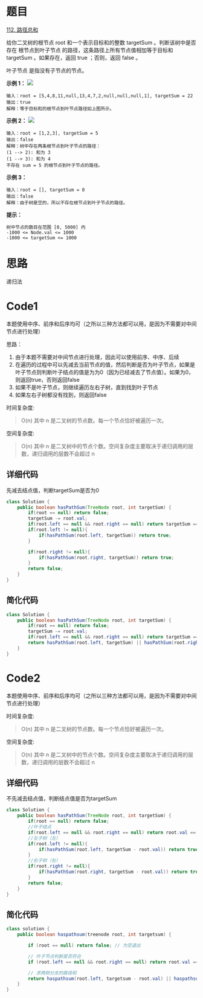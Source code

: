 # 题目
[112. 路径总和](https://leetcode.cn/problems/path-sum/)

给你二叉树的根节点 root 和一个表示目标和的整数 targetSum 。判断该树中是否存在 根节点到叶子节点 的路径，这条路径上所有节点值相加等于目标和 targetSum 。如果存在，返回 true ；否则，返回 false 。

叶子节点 是指没有子节点的节点。



**示例 1：**
![](https://assets.leetcode.com/uploads/2021/01/18/pathsum1.jpg)
```
输入：root = [5,4,8,11,null,13,4,7,2,null,null,null,1], targetSum = 22
输出：true
解释：等于目标和的根节点到叶节点路径如上图所示。
```
**示例 2：**
![](https://assets.leetcode.com/uploads/2021/01/18/pathsum2.jpg)
```
输入：root = [1,2,3], targetSum = 5
输出：false
解释：树中存在两条根节点到叶子节点的路径：
(1 --> 2): 和为 3
(1 --> 3): 和为 4
不存在 sum = 5 的根节点到叶子节点的路径。
```

**示例 3：**

```
输入：root = [], targetSum = 0
输出：false
解释：由于树是空的，所以不存在根节点到叶子节点的路径。
```

**提示：**

```
树中节点的数目在范围 [0, 5000] 内
-1000 <= Node.val <= 1000
-1000 <= targetSum <= 1000
```

# 思路
递归法

# Code1
本题使用中序、前序和后序均可（之所以三种方法都可以用，是因为不需要对中间节点进行处理）

思路：
1. 由于本题不需要对中间节点进行处理，因此可以使用前序、中序、后续
2. 在遍历的过程中可以先减去当前节点的值，然后判断是否为叶子节点，如果是叶子节点则判断叶子结点的值是为为0（因为已经减去了节点值）。如果为0，则返回true，否则返回false
3. 如果不是叶子节点，则继续遍历左右子树，直到找到叶子节点
4. 如果左右子树都没有找到，则返回false

时间复杂度:
>O(n)  其中 n 是二叉树的节点数。每一个节点恰好被遍历一次。

空间复杂度:
> O(n)  其中 n 是二叉树中的节点个数。空间复杂度主要取决于递归调用的层数，递归调用的层数不会超过 n

## 详细代码
先减去结点值，判断targetSum是否为0

```java
class Solution {
    public boolean hasPathSum(TreeNode root, int targetSum) {
        if(root == null) return false;
        targetSum -= root.val;
        if(root.left == null && root.right == null) return targetSum == 0;
        if(root.left != null){
            if(hasPathSum(root.left, targetSum)) return true;
        }

        if(root.right != null){
            if(hasPathSum(root.right, targetSum)) return true;
        }
        return false;
    }
}
```

## 简化代码
```java
class Solution {
    public boolean hasPathSum(TreeNode root, int targetSum) {
        if(root == null) return false;
        targetSum -= root.val;
        if(root.left == null && root.right == null) return targetSum == 0;
        return hasPathSum(root.left, targetSum) || hasPathSum(root.right, targetSum);
    }
}
```

# Code2
本题使用中序、前序和后序均可（之所以三种方法都可以用，是因为不需要对中间节点进行处理）

时间复杂度:
>O(n)  其中 n 是二叉树的节点数。每一个节点恰好被遍历一次。

空间复杂度:
> O(n)  其中 n 是二叉树中的节点个数。空间复杂度主要取决于递归调用的层数，递归调用的层数不会超过 n

## 详细代码
不先减去结点值，判断结点值是否为targetSum

```java
class Solution {
    public boolean hasPathSum(TreeNode root, int targetSum) {
        if(root == null) return false;
        //叶子结点
        if(root.left == null && root.right == null) return root.val == targetSum;
        //左子树（左）
        if(root.left != null){
            if(hasPathSum(root.left, targetSum - root.val)) return true;
        }
        //右子树（右）
        if(root.right != null){
            if(hasPathSum(root.right, targetSum - root.val)) return true;
        }
        return false;
    }
}
```

## 简化代码
```java
class solution {
    public boolean haspathsum(treenode root, int targetsum) {

        if (root == null) return false; // 为空退出

        // 叶子节点判断是否符合
        if (root.left == null && root.right == null) return root.val == targetsum;

        // 求两侧分支的路径和
        return haspathsum(root.left, targetsum - root.val) || haspathsum(root.right, targetsum - root.val);
    }
}
```